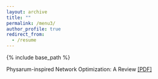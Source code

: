 ```yaml
---
layout: archive
title: ""
permalink: /menu3/
author_profile: true
redirect_from:
  - /resume
---
```


{% include base_path %}

Physarum-inspired Network Optimization: A Review <a href="https://yahuisun.com/assets/pnoa_pre.pdf" target="_blank" rel="nofollow">[PDF]</a> 
